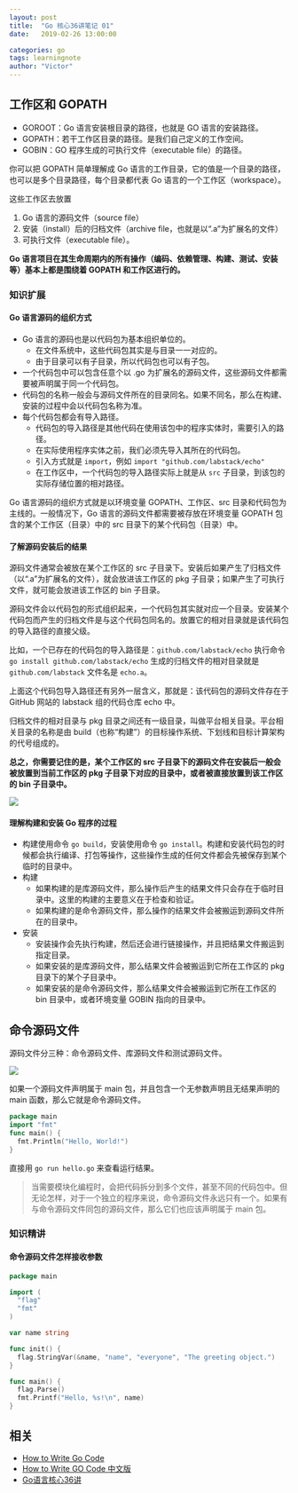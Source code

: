 ```yaml
---
layout: post
title:  "Go 核心36讲笔记 01"
date:   2019-02-26 13:00:00

categories: go
tags: learningnote
author: "Victor"
---
```


## 工作区和 GOPATH

* GOROOT：Go 语言安装根目录的路径，也就是 GO 语言的安装路径。
* GOPATH：若干工作区目录的路径。是我们自己定义的工作空间。
* GOBIN：GO 程序生成的可执行文件（executable file）的路径。

你可以把 GOPATH 简单理解成 Go 语言的工作目录，它的值是一个目录的路径，也可以是多个目录路径，每个目录都代表 Go 语言的一个工作区（workspace）。


这些工作区去放置

1. Go 语言的源码文件（source file）
2. 安装（install）后的归档文件（archive file，也就是以“.a”为扩展名的文件）
3. 可执行文件（executable file）。

**Go 语言项目在其生命周期内的所有操作（编码、依赖管理、构建、测试、安装等）基本上都是围绕着 GOPATH 和工作区进行的。**

### 知识扩展

#### Go 语言源码的组织方式

* Go 语言的源码也是以代码包为基本组织单位的。
  * 在文件系统中，这些代码包其实是与目录一一对应的。
  * 由于目录可以有子目录，所以代码包也可以有子包。
* 一个代码包中可以包含任意个以 .go 为扩展名的源码文件，这些源码文件都需要被声明属于同一个代码包。
* 代码包的名称一般会与源码文件所在的目录同名。如果不同名，那么在构建、安装的过程中会以代码包名称为准。
* 每个代码包都会有导入路径。
  * 代码包的导入路径是其他代码在使用该包中的程序实体时，需要引入的路径。
  * 在实际使用程序实体之前，我们必须先导入其所在的代码包。
  * 引入方式就是 `import`，例如 `import "github.com/labstack/echo"`
  * 在工作区中，一个代码包的导入路径实际上就是从 `src` 子目录，到该包的实际存储位置的相对路径。

Go 语言源码的组织方式就是以环境变量 GOPATH、工作区、src 目录和代码包为主线的。一般情况下，Go 语言的源码文件都需要被存放在环境变量 GOPATH 包含的某个工作区（目录）中的 src 目录下的某个代码包（目录）中。

#### 了解源码安装后的结果

源码文件通常会被放在某个工作区的 src 子目录下。安装后如果产生了归档文件（以“.a”为扩展名的文件），就会放进该工作区的 pkg 子目录；如果产生了可执行文件，就可能会放进该工作区的 bin 子目录。

源码文件会以代码包的形式组织起来，一个代码包其实就对应一个目录。安装某个代码包而产生的归档文件是与这个代码包同名的。放置它的相对目录就是该代码包的导入路径的直接父级。

比如，一个已存在的代码包的导入路径是：`github.com/labstack/echo` 执行命令 `go install github.com/labstack/echo` 生成的归档文件的相对目录就是 `github.com/labstack` 文件名是 `echo.a`。

上面这个代码包导入路径还有另外一层含义，那就是：该代码包的源码文件存在于 GitHub 网站的 labstack 组的代码仓库 echo 中。

归档文件的相对目录与 pkg 目录之间还有一级目录，叫做平台相关目录。平台相关目录的名称是由 build（也称“构建”）的目标操作系统、下划线和目标计算架构的代号组成的。

**总之，你需要记住的是，某个工作区的 src 子目录下的源码文件在安装后一般会被放置到当前工作区的 pkg 子目录下对应的目录中，或者被直接放置到该工作区的 bin 子目录中。**

![](https://static001.geekbang.org/resource/image/2f/3c/2fdfb5620e072d864907870e61ae5f3c.png)

#### 理解构建和安装 Go 程序的过程

* 构建使用命令 `go build`，安装使用命令 `go install`。构建和安装代码包的时候都会执行编译、打包等操作，这些操作生成的任何文件都会先被保存到某个临时的目录中。
* 构建
  * 如果构建的是库源码文件，那么操作后产生的结果文件只会存在于临时目录中。这里的构建的主要意义在于检查和验证。
  * 如果构建的是命令源码文件，那么操作的结果文件会被搬运到源码文件所在的目录中。
* 安装
  * 安装操作会先执行构建，然后还会进行链接操作，并且把结果文件搬运到指定目录。
  * 如果安装的是库源码文件，那么结果文件会被搬运到它所在工作区的 pkg 目录下的某个子目录中。
  * 如果安装的是命令源码文件，那么结果文件会被搬运到它所在工作区的 bin 目录中，或者环境变量 GOBIN 指向的目录中。

## 命令源码文件

源码文件分三种：命令源码文件、库源码文件和测试源码文件。

![](https://static001.geekbang.org/resource/image/9d/cb/9d08647d238e21e7184d60c0afe5afcb.png)

如果一个源码文件声明属于 main 包，并且包含一个无参数声明且无结果声明的 main 函数，那么它就是命令源码文件。

```go
package main
import "fmt"
func main() {
  fmt.Println("Hello, World!")
}
```

直接用 `go run hello.go` 来查看运行结果。

> 当需要模块化编程时，会把代码拆分到多个文件，甚至不同的代码包中。但无论怎样，对于一个独立的程序来说，命令源码文件永远只有一个。如果有与命令源码文件同包的源码文件，那么它们也应该声明属于 main 包。

### 知识精讲

#### 命令源码文件怎样接收参数

```go
package main

import (
  "flag"
  "fmt"
)

var name string

func init() {
  flag.StringVar(&name, "name", "everyone", "The greeting object.")
}

func main() {
  flag.Parse()
  fmt.Printf("Hello, %s!\n", name)
}
```

## 相关

* [How to Write Go Code](https://golang.org/doc/code.html)
* [How to Write GO Code 中文版](https://www.jianshu.com/p/46a2876f3b00)
* [Go语言核心36讲](https://time.geekbang.org/column/112)
